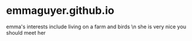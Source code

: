 # emmaguyer.github.io
emma's interests include living on a farm and birds 
\n she is very nice you should meet her
